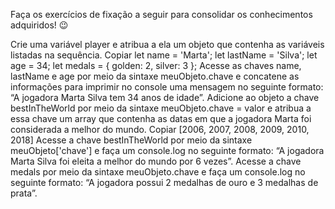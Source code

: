 Faça os exercícios de fixação a seguir para consolidar os conhecimentos adquiridos! 😉

Crie uma variável player e atribua a ela um objeto que contenha as variáveis listadas na sequência.
Copiar
let name = 'Marta';
let lastName = 'Silva';
let age = 34;
let medals = { golden: 2, silver: 3 };
Acesse as chaves name, lastName e age por meio da sintaxe meuObjeto.chave e concatene as informações para imprimir no console uma mensagem no seguinte formato: “A jogadora Marta Silva tem 34 anos de idade”.
Adicione ao objeto a chave bestInTheWorld por meio da sintaxe meuObjeto.chave = valor e atribua a essa chave um array que contenha as datas em que a jogadora Marta foi considerada a melhor do mundo.
Copiar
[2006, 2007, 2008, 2009, 2010, 2018]
Acesse a chave bestInTheWorld por meio da sintaxe meuObjeto['chave'] e faça um console.log no seguinte formato: “A jogadora Marta Silva foi eleita a melhor do mundo por 6 vezes”.
Acesse a chave medals por meio da sintaxe meuObjeto.chave e faça um console.log no seguinte formato: “A jogadora possui 2 medalhas de ouro e 3 medalhas de prata”.